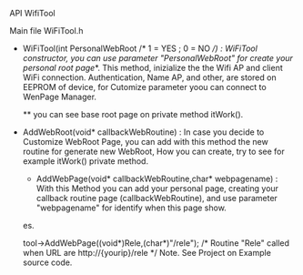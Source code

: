 API WifiTool


Main file WiFiTool.h
  
  - WiFiTool(int PersonalWebRoot /* 1 = YES ; 0 = NO */) : 
    WiFiTool constructor, you can use parameter "PersonalWebRoot" for create your personal root page**.
    This method, inizialize the the Wifi AP and client WiFi connection. Authentication, Name AP, and other,
    are stored on EEPROM of device, for Cutomize parameter yoou can connect to WenPage Manager. 
    
    ** you can see base root page on private method itWork().
    
   - AddWebRoot(void* callbackWebRoutine) :
     In case you decide to Customize WebRoot Page, you can add with this method the new routine for generate new WebRoot,
     How you can create, try to see for example  itWork() private method.
     
    
	 - AddWebPage(void* callbackWebRoutine,char* webpagename) :
     With this Method you can add your personal page, creating your callback routine page (callbackWebRoutine), and use 
     parameter "webpagename" for identify when this page show.
      
     es.
     
      tool->AddWebPage((void*)Rele,(char*)"/rele");
      /* 
        Routine "Rele" called when URL are http://{yourip}/rele
      */
     Note. See Project on Example source code.
			
 
    
    

